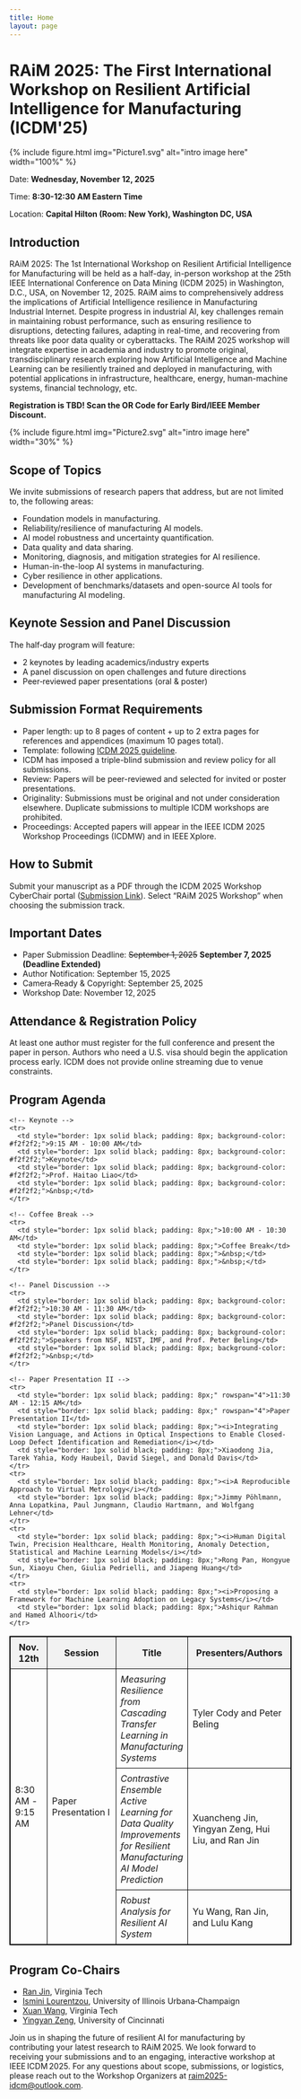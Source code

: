 ```yaml
---
title: Home
layout: page
---
```


# RAiM 2025: The First International Workshop on Resilient Artificial Intelligence for Manufacturing (ICDM'25)

{% include figure.html img="Picture1.svg" alt="intro image here" width="100%" %}

Date: **Wednesday, November 12, 2025**

Time: **8:30-12:30 AM Eastern Time**

Location: **Capital Hilton (Room: New York), Washington DC, USA**

## Introduction
RAiM 2025: The 1st International Workshop on Resilient Artificial Intelligence for Manufacturing will be held as a half-day, in-person workshop at the 25th IEEE International Conference on Data Mining (ICDM 2025) in Washington, D.C., USA, on November 12, 2025. RAiM aims to comprehensively address the implications of Artificial Intelligence resilience in Manufacturing Industrial Internet. Despite progress in industrial AI, key challenges remain in maintaining robust performance, such as ensuring resilience to disruptions, detecting failures, adapting in real-time, and recovering from threats like poor data quality or cyberattacks. The RAiM 2025 workshop will integrate expertise in academia and industry to promote original, transdisciplinary research exploring how Artificial Intelligence and Machine Learning can be resiliently trained and deployed in manufacturing, with potential applications in infrastructure, healthcare, energy, human-machine systems, financial technology, etc.

**Registration is TBD! Scan the OR Code for Early Bird/IEEE Member Discount.**

{% include figure.html img="Picture2.svg" alt="intro image here" width="30%" %}

## Scope of Topics
We invite submissions of research papers that address, but are not limited to, the following areas:

- Foundation models in manufacturing.
- Reliability/resilience of manufacturing AI models.
- AI model robustness and uncertainty quantification.
- Data quality and data sharing.
- Monitoring, diagnosis, and mitigation strategies for AI resilience.
- Human-in-the-loop AI systems in manufacturing.
- Cyber resilience in other applications.
- Development of benchmarks/datasets and open-source AI tools for manufacturing AI modeling.

## Keynote Session and Panel Discussion
The half‑day program will feature:

- 2 keynotes by leading academics/industry experts
- A panel discussion on open challenges and future directions
- Peer‑reviewed paper presentations (oral & poster)

## Submission Format Requirements
- Paper length: up to 8 pages of content + up to 2 extra pages for references and appendices (maximum 10 pages total).
- Template: following [ICDM 2025 guideline](https://www3.cs.stonybrook.edu/~icdm2025/cfp.html).
- ICDM has imposed a triple-blind submission and review policy for all submissions.
- Review: Papers will be peer-reviewed and selected for invited or poster presentations.
- Originality: Submissions must be original and not under consideration elsewhere. Duplicate submissions to multiple ICDM workshops are prohibited.
- Proceedings: Accepted papers will appear in the IEEE ICDM 2025 Workshop Proceedings (ICDMW) and in IEEE Xplore. 

## How to Submit
Submit your manuscript as a PDF through the ICDM 2025 Workshop CyberChair portal ([Submission Link](https://www.wi-lab.com/cyberchair/2025/icdm25/scripts/ws_submit.php?subarea=S)). Select “RAiM 2025 Workshop” when choosing the submission track.

## Important Dates 
-	Paper Submission Deadline: ~~September 1, 2025~~ **September 7, 2025 (Deadline Extended)**
-	Author Notification: September 15, 2025
-	Camera‑Ready & Copyright: September 25, 2025
-	Workshop Date: November 12, 2025

## Attendance & Registration Policy
At least one author must register for the full conference and present the paper in person. Authors who need a U.S. visa should begin the application process early. ICDM does not provide online streaming due to venue constraints.

## Program Agenda

<table style="table-layout: fixed; width: 100%; border: 1px solid black; border-collapse: collapse; margin-bottom: 32px;">
  <thead>
    <tr>
      <th style="width: 160px; border: 1px solid black; padding: 8px; text-align: center; background-color: #f2f2f2;">Nov. 12th</th>
      <th style="width: 200px; border: 1px solid black; padding: 8px; text-align: center; background-color: #f2f2f2;">Session</th>
      <th style="border: 1px solid black; padding: 8px; text-align: center; background-color: #f2f2f2;">Title</th>
      <th style="width: 280px; border: 1px solid black; padding: 8px; text-align: center; background-color: #f2f2f2;">Presenters/Authors</th>
    </tr>
  </thead>
  <tbody>
    <!-- Paper Presentation I -->
    <tr>
      <td style="border: 1px solid black; padding: 8px;" rowspan="3">8:30 AM - 9:15 AM</td>
      <td style="border: 1px solid black; padding: 8px;" rowspan="3">Paper Presentation I</td>
      <td style="border: 1px solid black; padding: 8px;"><i>Measuring Resilience from Cascading Transfer Learning in Manufacturing Systems</i></td>
      <td style="border: 1px solid black; padding: 8px;">Tyler Cody and Peter Beling</td>
    </tr>
    <tr>
      <td style="border: 1px solid black; padding: 8px;"><i>Contrastive Ensemble Active Learning for Data Quality Improvements for Resilient Manufacturing AI Model Prediction</i></td>
      <td style="border: 1px solid black; padding: 8px;">Xuancheng Jin, Yingyan Zeng, Hui Liu, and Ran Jin</td>
    </tr>
    <tr>
      <td style="border: 1px solid black; padding: 8px;"><i>Robust Analysis for Resilient AI System</i></td>
      <td style="border: 1px solid black; padding: 8px;">Yu Wang, Ran Jin, and Lulu Kang</td>
    </tr>

    <!-- Keynote -->
    <tr>
      <td style="border: 1px solid black; padding: 8px; background-color: #f2f2f2;">9:15 AM - 10:00 AM</td>
      <td style="border: 1px solid black; padding: 8px; background-color: #f2f2f2;">Keynote</td>
      <td style="border: 1px solid black; padding: 8px; background-color: #f2f2f2;">Prof. Haitao Liao</td>
      <td style="border: 1px solid black; padding: 8px; background-color: #f2f2f2;">&nbsp;</td>
    </tr>

    <!-- Coffee Break -->
    <tr>
      <td style="border: 1px solid black; padding: 8px;">10:00 AM - 10:30 AM</td>
      <td style="border: 1px solid black; padding: 8px;">Coffee Break</td>
      <td style="border: 1px solid black; padding: 8px;">&nbsp;</td>
      <td style="border: 1px solid black; padding: 8px;">&nbsp;</td>
    </tr>

    <!-- Panel Discussion -->
    <tr>
      <td style="border: 1px solid black; padding: 8px; background-color: #f2f2f2;">10:30 AM - 11:30 AM</td>
      <td style="border: 1px solid black; padding: 8px; background-color: #f2f2f2;">Panel Discussion</td>
      <td style="border: 1px solid black; padding: 8px; background-color: #f2f2f2;">Speakers from NSF, NIST, IMF, and Prof. Peter Beling</td>
      <td style="border: 1px solid black; padding: 8px; background-color: #f2f2f2;">&nbsp;</td>
    </tr>

    <!-- Paper Presentation II -->
    <tr>
      <td style="border: 1px solid black; padding: 8px;" rowspan="4">11:30 AM - 12:15 AM</td>
      <td style="border: 1px solid black; padding: 8px;" rowspan="4">Paper Presentation II</td>
      <td style="border: 1px solid black; padding: 8px;"><i>Integrating Vision Language, and Actions in Optical Inspections to Enable Closed-Loop Defect Identification and Remediation</i></td>
      <td style="border: 1px solid black; padding: 8px;">Xiaodong Jia, Tarek Yahia, Kody Haubeil, David Siegel, and Donald Davis</td>
    </tr>
    <tr>
      <td style="border: 1px solid black; padding: 8px;"><i>A Reproducible Approach to Virtual Metrology</i></td>
      <td style="border: 1px solid black; padding: 8px;">Jimmy Pöhlmann, Anna Lopatkina, Paul Jungmann, Claudio Hartmann, and Wolfgang Lehner</td>
    </tr>
    <tr>
      <td style="border: 1px solid black; padding: 8px;"><i>Human Digital Twin, Precision Healthcare, Health Monitoring, Anomaly Detection, Statistical and Machine Learning Models</i></td>
      <td style="border: 1px solid black; padding: 8px;">Rong Pan, Hongyue Sun, Xiaoyu Chen, Giulia Pedrielli, and Jiapeng Huang</td>
    </tr>
    <tr>
      <td style="border: 1px solid black; padding: 8px;"><i>Proposing a Framework for Machine Learning Adoption on Legacy Systems</i></td>
      <td style="border: 1px solid black; padding: 8px;">Ashiqur Rahman and Hamed Alhoori</td>
    </tr>
  </tbody>
</table>


## Program Co-Chairs
- [Ran Jin](https://sites.google.com/a/vt.edu/ran-jin/), Virginia Tech
- [Ismini Lourentzou](https://isminoula.github.io/), University of Illinois Urbana‑Champaign
- [Xuan Wang](https://xuanwang91.github.io/), Virginia Tech
- [Yingyan Zeng](https://yyzeng43.github.io/), University of Cincinnati

Join us in shaping the future of resilient AI for manufacturing by contributing your latest research to RAiM 2025. We look forward to receiving your submissions and to an engaging, interactive workshop at IEEE ICDM 2025. For any questions about scope, submissions, or logistics, please reach out to the Workshop Organizers at [raim2025-idcm@outlook.com](mailto:raim2025-idcm@outlook.com).

